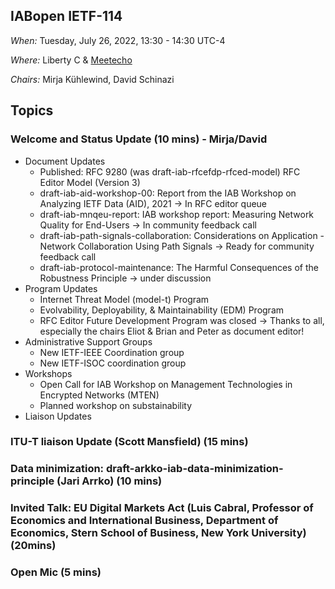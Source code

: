 ## IABopen IETF-114

*When:* Tuesday, July 26, 2022, 13:30 - 14:30 UTC-4

*Where:* Liberty C & [Meetecho](https://meetings.conf.meetecho.com/ietf114/?group=iabopen&short=&item=1)

*Chairs:* Mirja Kühlewind, David Schinazi

## Topics

### Welcome and Status Update (10 mins) -  Mirja/David
* Document Updates
  - Published: RFC 9280 (was draft-iab-rfcefdp-rfced-model) RFC Editor Model (Version 3)
  - draft-iab-aid-workshop-00: Report from the IAB Workshop on Analyzing IETF Data (AID), 2021 -> In RFC editor queue
  - draft-iab-mnqeu-report: IAB workshop report: Measuring Network Quality for End-Users -> In community feedback call
  - draft-iab-path-signals-collaboration: Considerations on Application - Network Collaboration Using Path Signals -> Ready for community feedback call
  - draft-iab-protocol-maintenance: The Harmful Consequences of the Robustness Principle -> under discussion
* Program Updates
  - Internet Threat Model (model-t) Program
  - Evolvability, Deployability, & Maintainability (EDM) Program
  - RFC Editor Future Development Program was closed -> Thanks to all, especially the chairs Eliot & Brian and Peter as document editor!
* Administrative Support Groups
  - New IETF-IEEE Coordination group
  - New IETF-ISOC coordination group
* Workshops
  - Open Call for IAB Workshop on Management Technologies in Encrypted Networks (MTEN)
  - Planned workshop on substainability
* Liaison Updates
  
### ITU-T liaison Update (Scott Mansfield) (15 mins)

### Data minimization: draft-arkko-iab-data-minimization-principle (Jari Arrko) (10 mins)

### Invited Talk: EU Digital Markets Act (Luis Cabral, Professor of Economics and International Business, Department of Economics, Stern School of Business, New York University) (20mins)

### Open Mic (5 mins)
